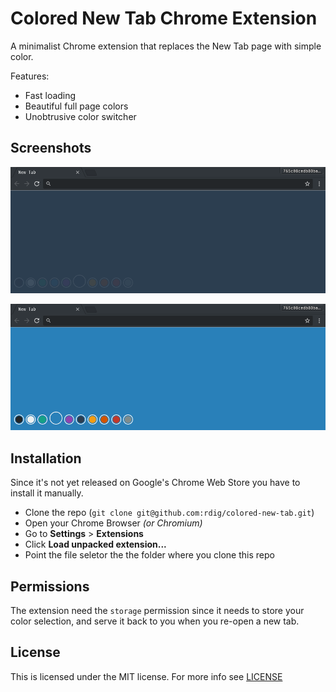# Colored New Tab Chrome Extension

A minimalist Chrome extension that replaces the New Tab page with simple color.

Features:
- Fast loading
- Beautiful full page colors
- Unobtrusive color switcher 

## Screenshots

![Screenshot](assets/cnt_ss_normal_midnight-blue.png "Normal Midnight Blue Color")

![Screenshot](assets/cnt_ss_hover_belize-hole.png "Hovered Belize Hole Color")

## Installation

Since it's not yet released on Google's Chrome Web Store you have to install it manually.

- Clone the repo (`git clone git@github.com:rdig/colored-new-tab.git`)
- Open your Chrome Browser *(or Chromium)*
- Go to **Settings** > **Extensions**
- Click **Load unpacked extension...**
- Point the file seletor the the folder where you clone this repo

## Permissions

The extension need the `storage` permission since it needs to store your color selection, and serve it back to you when you re-open a new tab.

## License

This is licensed under the MIT license. For more info see [LICENSE](./LICENSE)

